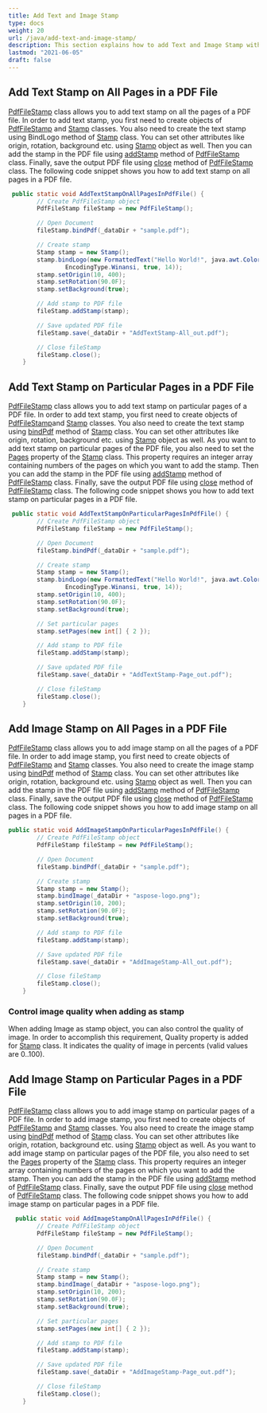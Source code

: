```yaml
---
title: Add Text and Image Stamp
type: docs
weight: 20
url: /java/add-text-and-image-stamp/
description: This section explains how to add Text and Image Stamp with com.aspose.pdf.facades using PdfFileStamp Class.
lastmod: "2021-06-05"
draft: false
---
```


## Add Text Stamp on All Pages in a PDF File

[PdfFileStamp](https://apireference.aspose.com/java/pdf/com.aspose.pdf.facades/PdfFileStamp) class allows you to add text stamp on all the pages of a PDF file. In order to add text stamp, you first need to create objects of [PdfFileStamp](https://apireference.aspose.com/java/pdf/com.aspose.pdf.facades/PdfFileStamp) and [Stamp](https://apireference.aspose.com/pdf/java/com.aspose.pdf.facades/Stamp) classes. You also need to create the text stamp using BindLogo method of [Stamp](https://apireference.aspose.com/pdf/java/com.aspose.pdf.facades/Stamp) class. You can set other attributes like origin, rotation, background etc. using [Stamp](https://apireference.aspose.com/pdf/java/com.aspose.pdf.facades/Stamp) object as well. Then you can add the stamp in the PDF file using [addStamp](https://apireference.aspose.com/pdf/java/com.aspose.pdf.facades/PdfFileStamp#addStamp-com.aspose.pdf.facades.Stamp-) method of [PdfFileStamp](https://apireference.aspose.com/java/pdf/com.aspose.pdf.facades/PdfFileStamp) class. Finally, save the output PDF file using [close](https://apireference.aspose.com/pdf/java/com.aspose.pdf.facades/PdfFileStamp#close--) method of [PdfFileStamp](https://apireference.aspose.com/java/pdf/com.aspose.pdf.facades/PdfFileStamp) class. The following code snippet shows you how to add text stamp on all pages in a PDF file.

```java
 public static void AddTextStampOnAllPagesInPdfFile() {
        // Create PdfFileStamp object
        PdfFileStamp fileStamp = new PdfFileStamp();

        // Open Document
        fileStamp.bindPdf(_dataDir + "sample.pdf");

        // Create stamp
        Stamp stamp = new Stamp();
        stamp.bindLogo(new FormattedText("Hello World!", java.awt.Color.BLUE, java.awt.Color.GRAY, FontStyle.Helvetica,
                EncodingType.Winansi, true, 14));
        stamp.setOrigin(10, 400);
        stamp.setRotation(90.0F);
        stamp.setBackground(true);

        // Add stamp to PDF file
        fileStamp.addStamp(stamp);

        // Save updated PDF file
        fileStamp.save(_dataDir + "AddTextStamp-All_out.pdf");

        // Close fileStamp
        fileStamp.close();
    }
```

## Add Text Stamp on Particular Pages in a PDF File

[PdfFileStamp](https://apireference.aspose.com/java/pdf/com.aspose.pdf.facades/PdfFileStamp) class allows you to add text stamp on particular pages of a PDF file. In order to add text stamp, you first need to create objects of [PdfFileStamp](https://apireference.aspose.com/java/pdf/com.aspose.pdf.facades/PdfFileStamp)and [Stamp](https://apireference.aspose.com/pdf/java/com.aspose.pdf.facades/Stamp) classes. You also need to create the text stamp using [bindPdf](https://apireference.aspose.com/pdf/java/com.aspose.pdf.facades/Stamp#bindPdf-java.lang.String-int-) method of [Stamp](https://apireference.aspose.com/pdf/java/com.aspose.pdf.facades/Stamp) class. You can set other attributes like origin, rotation, background etc. using [Stamp](https://apireference.aspose.com/pdf/java/com.aspose.pdf.facades/Stamp) object as well. As you want to add text stamp on particular pages of the PDF file, you also need to set the  [Pages](https://apireference.aspose.com/pdf/java/com.aspose.pdf.facades/Stamp#setPages-int:A-) property of the [Stamp](https://apireference.aspose.com/pdf/java/com.aspose.pdf.facades/Stamp) class. This property requires an integer array containing numbers of the pages on which you want to add the stamp. Then you can add the stamp in the PDF file using [addStamp](https://apireference.aspose.com/pdf/java/com.aspose.pdf.facades/PdfFileStamp#addStamp-com.aspose.pdf.facades.Stamp-) method of [PdfFileStamp](https://apireference.aspose.com/java/pdf/com.aspose.pdf.facades/PdfFileStamp) class. Finally, save the output PDF file using [close](https://apireference.aspose.com/pdf/java/com.aspose.pdf.facades/PdfFileStamp#close--) method of [PdfFileStamp](https://apireference.aspose.com/java/pdf/com.aspose.pdf.facades/PdfFileStamp) class. The following code snippet shows you how to add text stamp on particular pages in a PDF file.

```java
 public static void AddTextStampOnParticularPagesInPdfFile() {
        // Create PdfFileStamp object
        PdfFileStamp fileStamp = new PdfFileStamp();

        // Open Document
        fileStamp.bindPdf(_dataDir + "sample.pdf");

        // Create stamp
        Stamp stamp = new Stamp();
        stamp.bindLogo(new FormattedText("Hello World!", java.awt.Color.BLUE, java.awt.Color.GRAY, FontStyle.Helvetica,
                EncodingType.Winansi, true, 14));
        stamp.setOrigin(10, 400);
        stamp.setRotation(90.0F);
        stamp.setBackground(true);

        // Set particular pages
        stamp.setPages(new int[] { 2 });

        // Add stamp to PDF file
        fileStamp.addStamp(stamp);

        // Save updated PDF file
        fileStamp.save(_dataDir + "AddTextStamp-Page_out.pdf");

        // Close fileStamp
        fileStamp.close();
    }
```

## Add Image Stamp on All Pages in a PDF File

[PdfFileStamp](https://apireference.aspose.com/java/pdf/com.aspose.pdf.facades/PdfFileStamp) class allows you to add image stamp on all the pages of a PDF file. In order to add image stamp, you first need to create objects of [PdfFileStamp](https://apireference.aspose.com/java/pdf/com.aspose.pdf.facades/PdfFileStamp) and [Stamp](https://apireference.aspose.com/pdf/java/com.aspose.pdf.facades/Stamp) classes. You also need to create the image stamp using [bindPdf](https://apireference.aspose.com/pdf/java/com.aspose.pdf.facades/Stamp#bindPdf-java.lang.String-int-) method of [Stamp](https://apireference.aspose.com/pdf/java/com.aspose.pdf.facades/Stamp) class. You can set other attributes like origin, rotation, background etc. using [Stamp](https://apireference.aspose.com/pdf/java/com.aspose.pdf.facades/Stamp) object as well. Then you can add the stamp in the PDF file using [addStamp](https://apireference.aspose.com/pdf/java/com.aspose.pdf.facades/PdfFileStamp#addStamp-com.aspose.pdf.facades.Stamp-) method of [PdfFileStamp](https://apireference.aspose.com/java/pdf/com.aspose.pdf.facades/PdfFileStamp) class. Finally, save the output PDF file using [close](https://apireference.aspose.com/pdf/java/com.aspose.pdf.facades/PdfFileStamp#close--) method of [PdfFileStamp](https://apireference.aspose.com/java/pdf/com.aspose.pdf.facades/PdfFileStamp) class. The following code snippet shows you how to add image stamp on all pages in a PDF file.

```java
public static void AddImageStampOnParticularPagesInPdfFile() {
        // Create PdfFileStamp object
        PdfFileStamp fileStamp = new PdfFileStamp();

        // Open Document
        fileStamp.bindPdf(_dataDir + "sample.pdf");

        // Create stamp
        Stamp stamp = new Stamp();
        stamp.bindImage(_dataDir + "aspose-logo.png");
        stamp.setOrigin(10, 200);
        stamp.setRotation(90.0F);
        stamp.setBackground(true);

        // Add stamp to PDF file
        fileStamp.addStamp(stamp);

        // Save updated PDF file
        fileStamp.save(_dataDir + "AddImageStamp-All_out.pdf");

        // Close fileStamp
        fileStamp.close();
    }
```

### Control image quality when adding as stamp

When adding Image as stamp object, you can also control the quality of image. In order to accomplish this requirement, Quality property is added for [Stamp](https://apireference.aspose.com/pdf/java/com.aspose.pdf.facades/Stamp) class. It indicates the quality of image in percents (valid values are 0..100).

## Add Image Stamp on Particular Pages in a PDF File

[PdfFileStamp](https://apireference.aspose.com/java/pdf/com.aspose.pdf.facades/PdfFileStamp) class allows you to add image stamp on particular pages of a PDF file. In order to add image stamp, you first need to create objects of [PdfFileStamp](https://apireference.aspose.com/java/pdf/com.aspose.pdf.facades/PdfFileStamp) and [Stamp](https://apireference.aspose.com/pdf/java/com.aspose.pdf.facades/Stamp) classes. You also need to create the image stamp using [bindPdf](https://apireference.aspose.com/pdf/java/com.aspose.pdf.facades/Stamp#bindPdf-java.lang.String-int-) method of [Stamp](https://apireference.aspose.com/pdf/java/com.aspose.pdf.facades/Stamp) class. You can set other attributes like origin, rotation, background etc. using [Stamp](https://apireference.aspose.com/pdf/java/com.aspose.pdf.facades/Stamp) object as well. As you want to add image stamp on particular pages of the PDF file, you also need to set the [Pages](https://apireference.aspose.com/pdf/java/com.aspose.pdf.facades/Stamp#setPages-int:A-) property of the [Stamp](https://apireference.aspose.com/pdf/java/com.aspose.pdf.facades/Stamp) class. This property requires an integer array containing numbers of the pages on which you want to add the stamp. Then you can add the stamp in the PDF file using [addStamp](https://apireference.aspose.com/pdf/java/com.aspose.pdf.facades/PdfFileStamp#addStamp-com.aspose.pdf.facades.Stamp-) method of [PdfFileStamp](https://apireference.aspose.com/java/pdf/com.aspose.pdf.facades/PdfFileStamp) class. Finally, save the output PDF file using [close](https://apireference.aspose.com/pdf/java/com.aspose.pdf.facades/PdfFileStamp#close--) method of [PdfFileStamp](https://apireference.aspose.com/java/pdf/com.aspose.pdf.facades/PdfFileStamp) class. The following code snippet shows you how to add image stamp on particular pages in a PDF file.

```java
  public static void AddImageStampOnAllPagesInPdfFile() {
        // Create PdfFileStamp object
        PdfFileStamp fileStamp = new PdfFileStamp();

        // Open Document
        fileStamp.bindPdf(_dataDir + "sample.pdf");

        // Create stamp
        Stamp stamp = new Stamp();
        stamp.bindImage(_dataDir + "aspose-logo.png");
        stamp.setOrigin(10, 200);
        stamp.setRotation(90.0F);
        stamp.setBackground(true);

        // Set particular pages
        stamp.setPages(new int[] { 2 });

        // Add stamp to PDF file
        fileStamp.addStamp(stamp);

        // Save updated PDF file
        fileStamp.save(_dataDir + "AddImageStamp-Page_out.pdf");

        // Close fileStamp
        fileStamp.close();
    }
```
